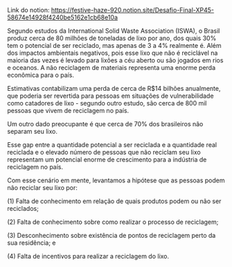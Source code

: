 Link do notion: https://festive-haze-920.notion.site/Desafio-Final-XP45-58674e14928f4240be5162e1cb68e10a

Segundo estudos da International Solid Waste Association (ISWA), o Brasil produz cerca de 80 milhões de toneladas de lixo por ano, dos quais 30% tem o potencial de ser reciclado, mas apenas de 3 a 4% realmente é. Além dos impactos ambientais negativos, pois esse lixo que não é reciclável na maioria das vezes é levado para lixões a céu aberto ou são jogados em rios e oceanos. A não reciclagem de materiais representa uma enorme perda econômica para o país.

Estimativas contabilizam uma perda de cerca de R$14 bilhões anualmente, que poderia ser revertida para pessoas em situações de vulnerabilidade como catadores de lixo - segundo outro estudo, são cerca de 800 mil pessoas que vivem de reciclagem no país. 

Um outro dado preocupante é que cerca de 70% dos brasileiros não separam seu lixo. 

Esse gap entre a quantidade potencial a ser reciclada e a quantidade real reciclada e o elevado número de pessoas que não reciclam seu lixo representam um potencial enorme de crescimento para a indústria de reciclagem no país.

Com esse cenário em mente, levantamos a hipótese que as pessoas podem não reciclar seu lixo por:

(1) Falta de conhecimento em relação de quais produtos podem ou não ser reciclados; 

(2) Falta de conhecimento sobre como realizar o processo de reciclagem;

(3) Desconhecimento sobre existência de pontos de reciclagem perto da sua residência; e 

(4) Falta de incentivos para realizar a reciclagem do lixo.
